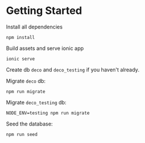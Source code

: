 # Getting Started

Install all dependencies

```
npm install
```

Build assets and serve ionic app

```
ionic serve
```

Create db `deco` and `deco_testing` if you haven't already.

Migrate `deco` db:

```
npm run migrate
```

Migrate `deco_testing` db:

```
NODE_ENV=testing npm run migrate
```

Seed the database:

```
npm run seed
```
